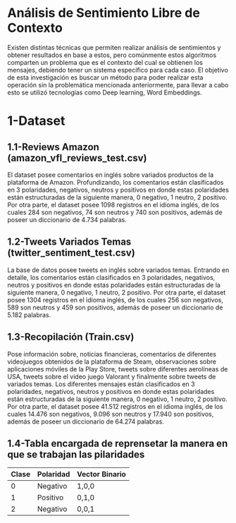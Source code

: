 # Análisis de Sentimiento Libre de Contexto
  Existen distintas técnicas que permiten realizar análisis de sentimientos y obtener resultados en base a estos, pero comúnmente estos algoritmos comparten un problema que es el contexto del cual se obtienen los mensajes, debiendo tener un sistema específico para cada caso. El objetivo de esta investigación es buscar un método para poder realizar esta operación sin la problemática mencionada  anteriormente, para llevar a cabo esto se utilizó tecnologías como Deep learning,  Word Embeddings.

# 1-Dataset
## 1.1-Reviews Amazon  (amazon_vfl_reviews_test.csv)
  El dataset posee comentarios en inglés sobre variados productos de la plataforma de Amazon. Profundizando, los comentarios están clasificados en 3 polaridades, negativos, neutros y positivos en donde estas polaridades están estructuradas de la siguiente manera, 0 negativo, 1 neutro, 2 positivo. Por otra parte, el dataset posee 1098 registros en el idioma inglés, de los cuales 284 son negativos, 74 son neutros y 740 son positivos, además de poseer un diccionario de 4.734 palabras.

## 1.2-Tweets Variados Temas (twitter_sentiment_test.csv)
  La base de datos posee tweets en inglés sobre variados temas. Entrando en detalle, los comentarios están clasificados en 3 polaridades, negativos, neutros y positivos en donde estas polaridades están estructuradas de la siguiente manera, 0 negativo, 1 neutro, 2 positivo. Por otra parte, el dataset posee 1304 registros en el idioma inglés, de los cuales 256 son negativos, 589 son neutros y 459 son positivos, además de poseer un diccionario de 5.182 palabras.

## 1.3-Recopilación (Train.csv)
  Pose información sobre, noticias financieras, comentarios de diferentes videojuegos obtenidos de la plataforma de Steam, observaciones sobre aplicaciones móviles de la Play Store, tweets sobre diferentes aerolíneas de USA, tweets sobre el video juego Valorant y finalmente sobre tweets de variados temas.
Los diferentes mensajes están clasificados en 3 polaridades, negativos, neutros y positivos en donde estas polaridades están estructuradas de la siguiente manera, 0 negativo, 1 neutro, 2 positivo. Por otra parte, el dataset posee 41.512 registros en el idioma inglés, de los cuales 14.476 son negativos, 9.096 son neutros y 17.940 son positivos, además de poseer un diccionario de 64.274 palabras.

## 1.4-Tabla encargada de reprensetar la manera en que se trabajan las pilaridades

|Clase | Polaridad | Vector Binario|
| -- | -- | -- |
| 0 | Negativo |1,0,0|
| 1 | Positivo |0,1,0|
| 2 | Negativo |0,0,1|
